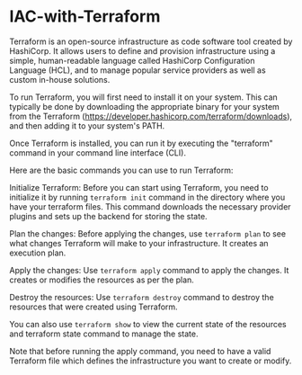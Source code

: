 # IAC-with-Terraform

Terraform is an open-source infrastructure as code software tool created by HashiCorp. It allows users to define and provision infrastructure using a simple, human-readable language called HashiCorp Configuration Language (HCL), and to manage popular service providers as well as custom in-house solutions.

To run Terraform, you will first need to install it on your system. This can typically be done by downloading the appropriate binary for your system from the Terraform (https://developer.hashicorp.com/terraform/downloads), and then adding it to your system's PATH.

Once Terraform is installed, you can run it by executing the "terraform" command in your command line interface (CLI).

Here are the basic commands you can use to run Terraform:

Initialize Terraform: Before you can start using Terraform, you need to initialize it by running `terraform init` command in the directory where you have your terraform files. This command downloads the necessary provider plugins and sets up the backend for storing the state.

Plan the changes: Before applying the changes, use `terraform plan` to see what changes Terraform will make to your infrastructure. It creates an execution plan.

Apply the changes: Use `terraform apply` command to apply the changes. It creates or modifies the resources as per the plan.

Destroy the resources: Use `terraform destroy` command to destroy the resources that were created using Terraform.

You can also use `terraform show` to view the current state of the resources and terraform state command to manage the state.

Note that before running the apply command, you need to have a valid Terraform file which defines the infrastructure you want to create or modify.
